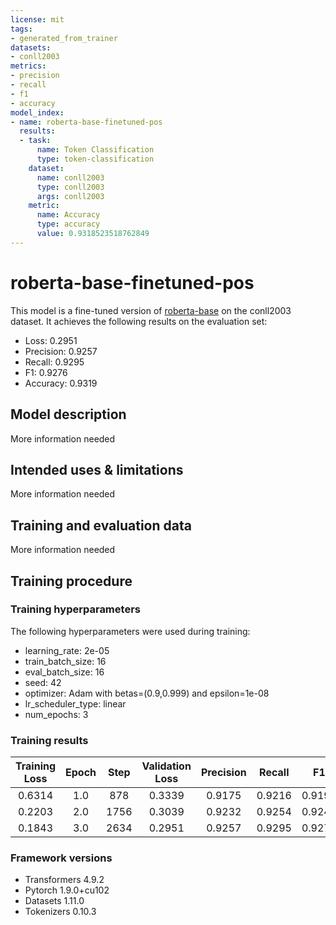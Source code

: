 ```yaml
---
license: mit
tags:
- generated_from_trainer
datasets:
- conll2003
metrics:
- precision
- recall
- f1
- accuracy
model_index:
- name: roberta-base-finetuned-pos
  results:
  - task:
      name: Token Classification
      type: token-classification
    dataset:
      name: conll2003
      type: conll2003
      args: conll2003
    metric:
      name: Accuracy
      type: accuracy
      value: 0.9318523518762849
---
```


<!-- This model card has been generated automatically according to the information the Trainer had access to. You
should probably proofread and complete it, then remove this comment. -->

# roberta-base-finetuned-pos

This model is a fine-tuned version of [roberta-base](https://huggingface.co/roberta-base) on the conll2003 dataset.
It achieves the following results on the evaluation set:
- Loss: 0.2951
- Precision: 0.9257
- Recall: 0.9295
- F1: 0.9276
- Accuracy: 0.9319

## Model description

More information needed

## Intended uses & limitations

More information needed

## Training and evaluation data

More information needed

## Training procedure

### Training hyperparameters

The following hyperparameters were used during training:
- learning_rate: 2e-05
- train_batch_size: 16
- eval_batch_size: 16
- seed: 42
- optimizer: Adam with betas=(0.9,0.999) and epsilon=1e-08
- lr_scheduler_type: linear
- num_epochs: 3

### Training results

| Training Loss | Epoch | Step | Validation Loss | Precision | Recall | F1     | Accuracy |
|:-------------:|:-----:|:----:|:---------------:|:---------:|:------:|:------:|:--------:|
| 0.6314        | 1.0   | 878  | 0.3339          | 0.9175    | 0.9216 | 0.9195 | 0.9251   |
| 0.2203        | 2.0   | 1756 | 0.3039          | 0.9232    | 0.9254 | 0.9243 | 0.9298   |
| 0.1843        | 3.0   | 2634 | 0.2951          | 0.9257    | 0.9295 | 0.9276 | 0.9319   |


### Framework versions

- Transformers 4.9.2
- Pytorch 1.9.0+cu102
- Datasets 1.11.0
- Tokenizers 0.10.3
